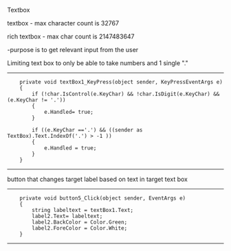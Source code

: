 Textbox 

textbox - max character count is 32767

rich textbox - max char count is  2147483647

-purpose is to get relevant input from the user

Limiting text box to only be able to take numbers and 1 single "."

-------------------------------------

		private void textBox1_KeyPress(object sender, KeyPressEventArgs e)
		{
			if (!char.IsControl(e.KeyChar) && !char.IsDigit(e.KeyChar) && (e.KeyChar != '.'))
			{
				e.Handled= true;
			}

			if ((e.KeyChar =='.') && ((sender as  TextBox).Text.IndexOf('.') > -1 ))
			{
				e.Handled = true;
			}
		}


-------------------------------------

button that changes target label based on text in target text box

-------------------------------------   
		private void button5_Click(object sender, EventArgs e)
		{
			string labeltext = textBox1.Text;
			label2.Text= labeltext;
			label2.BackColor = Color.Green;
			label2.ForeColor = Color.White;
		}

-------------------------------------